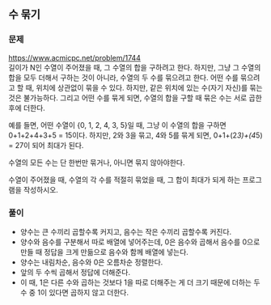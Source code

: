 ## 수 묶기
### 문제
https://www.acmicpc.net/problem/1744  
길이가 N인 수열이 주어졌을 때, 그 수열의 합을 구하려고 한다. 하지만, 그냥 그 수열의 합을 모두 더해서 구하는 것이 아니라, 수열의 두 수를 묶으려고 한다. 어떤 수를 묶으려고 할 때, 위치에 상관없이 묶을 수 있다. 하지만, 같은 위치에 있는 수(자기 자신)를 묶는 것은 불가능하다. 그리고 어떤 수를 묶게 되면, 수열의 합을 구할 때 묶은 수는 서로 곱한 후에 더한다.

예를 들면, 어떤 수열이 {0, 1, 2, 4, 3, 5}일 때, 그냥 이 수열의 합을 구하면 0+1+2+4+3+5 = 15이다. 하지만, 2와 3을 묶고, 4와 5를 묶게 되면, 0+1+(2*3)+(4*5) = 27이 되어 최대가 된다.

수열의 모든 수는 단 한번만 묶거나, 아니면 묶지 않아야한다.

수열이 주어졌을 때, 수열의 각 수를 적절히 묶었을 때, 그 합이 최대가 되게 하는 프로그램을 작성하시오.

### 풀이
- 양수는 큰 수끼리 곱할수록 커지고, 음수는 작은 수끼리 곱할수록 커진다.
- 양수와 음수를 구분해서 따로 배열에 넣어주는데, 0은 음수와 곱해서 음수를 0으로 만들 때 정답을 크게 만듦으로 음수와 함께 배열에 넣는다.
- 양수는 내림차순, 음수와 0은 오름차순 정렬한다.
- 앞의 두 수씩 곱해서 정답에 더해준다.
- 이 때, 1은 다른 수와 곱하는 것보다 1을 따로 더해주는 게 더 크기 때문에 더하는 두 수 중 1이 있다면 곱하지 않고 더한다.